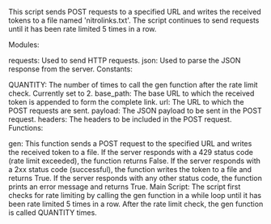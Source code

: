 This script sends POST requests to a specified URL and writes the received tokens to a file named 'nitrolinks.txt'. The script continues to send requests until it has been rate limited 5 times in a row.

Modules:

requests: Used to send HTTP requests.
json: Used to parse the JSON response from the server.
Constants:

QUANTITY: The number of times to call the gen function after the rate limit check. Currently set to 2.
base_path: The base URL to which the received token is appended to form the complete link.
url: The URL to which the POST requests are sent.
payload: The JSON payload to be sent in the POST request.
headers: The headers to be included in the POST request.
Functions:

gen: This function sends a POST request to the specified URL and writes the received token to a file. If the server responds with a 429 status code (rate limit exceeded), the function returns False. If the server responds with a 2xx status code (successful), the function writes the token to a file and returns True. If the server responds with any other status code, the function prints an error message and returns True.
Main Script: The script first checks for rate limiting by calling the gen function in a while loop until it has been rate limited 5 times in a row. After the rate limit check, the gen function is called QUANTITY times.